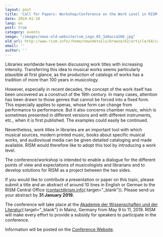 ```yaml
---
layout: post
title: 'Call for Papers: Workshop/Conference on the Work Level in RISM'
date: 2019-01-10
lang: en
post: true
category: events
image: "/images/news-old-website/csm_Logo_03_3a0acca260.jpg"
old_url: http://www.rism.info//home/newsdetails/browse/62/article/64/call-for-papers-workshopconference-on-the-work-level-in-rism.html
email: ''
author: ''
---
```



Libraries worldwide have been discussing work titles with increasing intensity. Transferring this idea to musical works seems particularly plausible at first glance, as the production of catalogs of works has a tradition of more than 100 years in musicology.

However, especially in recent decades, the concept of the work itself has been uncovered as a construct of the 19th century. In many cases, attention has been drawn to those genres that cannot be forced into a fixed form. This especially applies to operas, whose form can change from performance to performance. But it also concerns chamber music, which is sometimes presented in different versions and with different instruments, etc., when it is first published. The examples could easily be continued.

Nevertheless, work titles in libraries are an important tool with which musical sources, modern printed music, books about specific musical works, and audiovisual media can be given detailed cataloging and made available. RISM would therefore like to adopt this tool by introducing a work level.

The conference/workshop is intended to enable a dialogue for the different points of view and expectations of musicologists and librarians and to develop solutions for RISM as a project between the two sides.

If you would like to contribute a presentation or paper on this topic, please submit a title and an abstract of around 10 lines in English or German to the RISM Central Office ([contact@rism.info](http://contact@rism.info){:target="_blank"}). Please send us your abstract by **31 January 2019.**

The conference will take place at the [Akademie der Wissenschaften und der Literatur](http://www.adwmainz.de/startseite.html){:target="_blank"} in Mainz, Germany from May 9 to 11, 2019. RISM will make every effort to provide a subsidy for speakers to participate in the conference.

Information will be posted on the [Conference Website](/publications/introducing-a-work-level-in-rism-2019.html).

<script type="text/javascript">var switchTo5x=true;</script><script type="text/javascript" src="http://w.sharethis.com/button/buttons.js"></script><script type="text/javascript">stLight.options({publisher: "9b601438-1ce1-49d8-bfd7-9cff5df54c17", doNotHash: false, doNotCopy: false, hashAddressBar: false});</script>